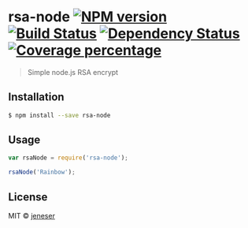 # rsa-node [![NPM version][npm-image]][npm-url] [![Build Status][travis-image]][travis-url] [![Dependency Status][daviddm-image]][daviddm-url] [![Coverage percentage][coveralls-image]][coveralls-url]
> Simple node.js RSA encrypt

## Installation

```sh
$ npm install --save rsa-node
```

## Usage

```js
var rsaNode = require('rsa-node');

rsaNode('Rainbow');
```
## License

MIT © [jeneser](https://jeneser.github.io/)


[npm-image]: https://badge.fury.io/js/rsa-node.svg
[npm-url]: https://npmjs.org/package/rsa-node
[travis-image]: https://travis-ci.org/jeneser/rsa-node.svg?branch=master
[travis-url]: https://travis-ci.org/jeneser/rsa-node
[daviddm-image]: https://david-dm.org/jeneser/rsa-node.svg?theme=shields.io
[daviddm-url]: https://david-dm.org/jeneser/rsa-node
[coveralls-image]: https://coveralls.io/repos/jeneser/rsa-node/badge.svg
[coveralls-url]: https://coveralls.io/r/jeneser/rsa-node
